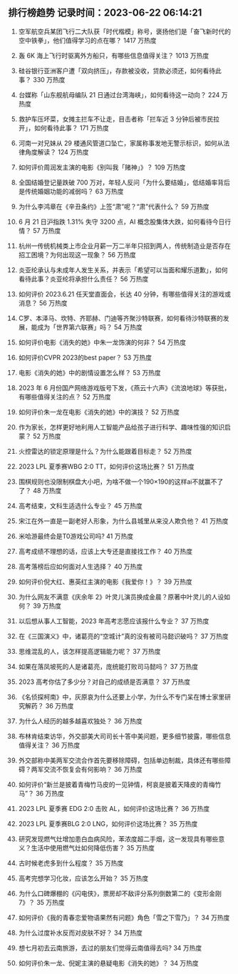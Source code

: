 
## 排行榜趋势 记录时间：2023-06-22 06:14:21
  
  1. 空军航空兵某团飞行二大队获「时代楷模」称号，褒扬他们是「奋飞新时代的空中铁拳」，他们值得学习的点在哪？ 1417 万热度
    
  2. 轰 6K 海上飞行时驱离外方船只，有哪些信息值得关注？ 1013 万热度
    
  3. 硅谷银行亚洲客户遭「双向挤压」，存款被没收，贷款必须还，如何看待此事？ 330 万热度
    
  4. 台媒称「山东舰航母编队 21 日通过台湾海峡」，如何看待这一动向？ 224 万热度
    
  5. 救护车压坏菜，女摊主拦车不让走，目击者称「拦车近 3 分钟后被市民拉开」，如何看待此事？ 171 万热度
    
  6. 河南一对兄妹从 29 楼通风管道口坠亡，家属称事发地无警示标识，如何从法律角度解读？ 124 万热度
    
  7. 如何评价周润发主演的电影《别叫我「赌神」》？ 109 万热度
    
  8. 全国结婚登记量跌破 700 万对，年轻人反问「为什么要结婚」，低结婚率背后是传统婚姻功能的减弱吗？ 63 万热度
    
  9. 为什么李鸿章在《辛丑条约》上签“肃”呢？“肃”代表什么？ 59 万热度
    
  10. 6 月 21 日沪指跌 1.31% 失守 3200 点，AI 概念股集体大跌，如何看待今日行情？ 57 万热度
    
  11. 杭州一传统机械类上市企业月薪一万二半年只招到两人，传统制造业是否存在招工困境？为何出现这一现象？ 56 万热度
    
  12. 炎亚纶承认与未成年人发生关系，并表示「希望可以当面和耀乐道歉」，如何看待此事？炎亚纶将承担什么责任？ 56 万热度
    
  13. 如何评价 2023.6.21 任天堂直面会，长达 40 分钟，有哪些值得关注的游戏或消息？ 56 万热度
    
  14. C罗、本泽马、坎特、齐耶赫、门迪等齐聚沙特联赛，如何看待沙特联赛的发展，能成为「世界第六联赛」吗？ 54 万热度
    
  15. 如何评价电影《消失的她》中朱一龙饰演的何非？ 54 万热度
    
  16. 如何评价CVPR 2023的best paper？ 53 万热度
    
  17. 电影《消失的她》中的剧情设置怎么样？ 53 万热度
    
  18. 2023 年 6 月份国产网络游戏版号下发，《燕云十六声》《流浪地球》等获批，有哪些值得关注的点？ 52 万热度
    
  19. 如何评价朱一龙在电影《消失的她》中的演技？ 52 万热度
    
  20. 作为家长，怎样更好地利用人工智能产品给孩子进行科学、趣味性强的知识启蒙？ 52 万热度
    
  21. 火控雷达的锁定原理是什么？为什么能跟着目标走？ 52 万热度
    
  22. 2023 LPL 夏季赛WBG 2:0 TT，如何评价这场比赛？ 51 万热度
    
  23. 围棋规则也没限制棋盘大小吧，为啥不做一个190×190的这样ai不就赢不了了？ 48 万热度
    
  24. 高考结束，文科生适选什么专业？ 45 万热度
    
  25. 宋江在外一直是一副老好人形象，为什么县城里从来没人欺负他？ 41 万热度
    
  26. 米哈游最终会是T0游戏公司吗? 41 万热度
    
  27. 高考成绩不理想的话，应该上大专还是直接找工作？ 40 万热度
    
  28. 高考落榜后应如何面对人生选择？ 40 万热度
    
  29. 如何评价倪大红、惠英红主演的电影《我爱你！》？ 39 万热度
    
  30. 为什么网友不满意《庆余年 2》叶灵儿演员换成金晨？原著中叶灵儿的人设如何？ 39 万热度
    
  31. 以后想从事人工智能，2023 年高考志愿应该报什么专业？ 37 万热度
    
  32. 在《三国演义》中，诸葛亮的“空城计”真的没有被司马懿识破吗？ 37 万热度
    
  33. 思维混乱的人，该怎样提高逻辑能力呢？ 37 万热度
    
  34. 如果在落凤坡死的人是诸葛亮，庞统能打败司马懿吗？ 37 万热度
    
  35. 2023 高考你估了多少分？对自己的成绩是否满意？ 37 万热度
    
  36. 《名侦探柯南》中，灰原哀为什么还要上小学，为什么不专门呆在博士家里研究解药？ 36 万热度
    
  37. 为什么人经历的越多越喜欢独处？ 36 万热度
    
  38. 布林肯结束访华，外交部美大司司长十答中美问题，更多细节披露，哪些信息值得关注？ 36 万热度
    
  39. 外交部称中美两军交流合作首先要移除障碍，包括单边制裁，具体还有哪些障碍？两军交流不恢复会有何影响？ 36 万热度
    
  40. 如何评价“新兰是披着青梅竹马皮的一见钟情，柯哀是披着天降皮的青梅竹马”？ 36 万热度
    
  41. 2023 LPL 夏季赛 EDG 2:0 击败 AL，如何评价这场比赛？ 36 万热度
    
  42. 2023 LPL 夏季赛BLG 2:0 LNG，如何评价这场比赛？ 35 万热度
    
  43. 研究发现燃气灶增加患白血病风险，苯浓度超二手烟，这一发现具有哪些意义？生活中使用燃气灶如何降低伤害？ 35 万热度
    
  44. 古时候老虎多到什么程度？ 35 万热度
    
  45. 高考完想学习化妆，应该怎么开始？ 35 万热度
    
  46. 为什么口碑爆棚的《闪电侠》，票房却不敌评分系列倒数第二的《变形金刚 7》？ 35 万热度
    
  47. 如何评价《我的青春恋爱物语果然有问题》角色「雪之下雪乃」？ 34 万热度
    
  48. 为什么过度补水反而对皮肤不好？ 34 万热度
    
  49. 想七月初去云南旅游，去过的朋友们觉得云南值得去吗? 34 万热度
    
  50. 如何评价朱一龙、倪妮主演的悬疑电影《消失的她》？ 34 万热度
    